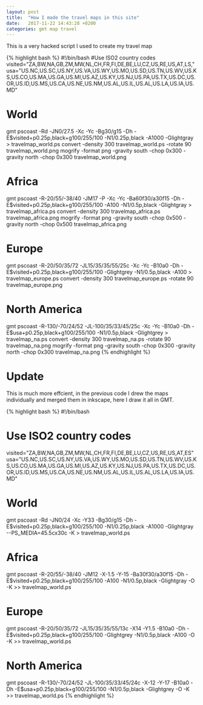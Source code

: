 ```yaml
---
layout: post
title:  "How I made the travel maps in this site"
date:   2017-11-22 14:43:28 +0200
categories: gmt map travel
---
```


This is a very hacked script I used to create my travel map

{% highlight bash %}
#!/bin/bash
#Use ISO2 country codes
visited="ZA,BW,NA,GB,ZM,MW,NL,CH,FR,FI,DE,BE,LU,CZ,US,RE,US,AT,LS,"
usa="US.NC,US.SC,US.NY,US.VA,US.WY,US.MO,US.SD,US.TN,US.WV,US.KS,US.CO,US.MA,US.GA,US.MI,US.AZ,US.KY,US.NJ,US.PA,US.TX,US.DC,US.OR,US.ID,US.MS,US.CA,US.NE,US.NM,US.AL,US.IL,US.AL,US.LA,US.IA,US.MD"

# World
gmt pscoast -Rd -JN0/27.5 -Xc -Yc -Bg30/g15 -Dh -E$visited+p0.25p,black+g100/255/100 -N1/0.25p,black -A1000 -Glightgray > travelmap_world.ps
convert -density 300 travelmap_world.ps -rotate 90 travelmap_world.png 
mogrify -format png -gravity south -chop 0x300 -gravity north -chop 0x300 travelmap_world.png

# Africa
gmt pscoast -R-20/55/-38/40 -JM17 -P -Xc -Yc -Ba60f30/a30f15 -Dh -E$visited+p0.25p,black+g100/255/100 -A100 -N1/0.5p,black -Glightgray > travelmap_africa.ps
convert -density 300 travelmap_africa.ps travelmap_africa.png 
mogrify -format png -gravity south -chop 0x500 -gravity north -chop 0x500 travelmap_africa.png

# Europe
gmt pscoast -R-20/50/35/72 -JL15/35/35/55/25c -Xc -Yc -B10a0 -Dh -E$visited+p0.25p,black+g100/255/100 -Glightgrey -N1/0.5p,black -A100 > travelmap_europe.ps
convert -density 300 travelmap_europe.ps -rotate 90 travelmap_europe.png 

# North America
gmt pscoast -R-130/-70/24/52 -JL-100/35/33/45/25c -Xc -Yc -B10a0 -Dh -E$usa+p0.25p,black+g100/255/100 -N1/0.5p,black -Glightgrey > travelmap_na.ps
convert -density 300 travelmap_na.ps -rotate 90 travelmap_na.png 
mogrify -format png -gravity south -chop 0x300 -gravity north -chop 0x300 travelmap_na.png
{% endhighlight %}

# Update
This is much more effcient, in the previous code I drew the maps individually and merged them in inkscape, here I draw it all in GMT.

{% highlight bash %}
#!/bin/bash
# Use ISO2 country codes
visited="ZA,BW,NA,GB,ZM,MW,NL,CH,FR,FI,DE,BE,LU,CZ,US,RE,US,AT,ES"
usa="US.NC,US.SC,US.NY,US.VA,US.WY,US.MO,US.SD,US.TN,US.WV,US.KS,US.CO,US.MA,US.GA,US.MI,US.AZ,US.KY,US.NJ,US.PA,US.TX,US.DC,US.OR,US.ID,US.MS,US.CA,US.NE,US.NM,US.AL,US.IL,US.AL,US.LA,US.IA,US.MD"

# World
gmt pscoast -Rd -JN0/24 -Xc -Y33 -Bg30/g15 -Dh -E$visited+p0.25p,black+g100/255/100 -N1/0.25p,black -A1000 -Glightgray --PS_MEDIA=45.5cx30c -K > travelmap_world.ps

# Africa
gmt pscoast -R-20/55/-38/40 -JM12 -X-1.5 -Y-15 -Ba30f30/a30f15 -Dh -E$visited+p0.25p,black+g100/255/100 -A100 -N1/0.5p,black -Glightgray -O -K >> travelmap_world.ps

# Europe
gmt pscoast -R-20/50/35/72 -JL15/35/35/55/13c -X14 -Y1.5 -B10a0 -Dh -E$visited+p0.25p,black+g100/255/100 -Glightgrey -N1/0.5p,black -A100 -O -K >> travelmap_world.ps

# North America
gmt pscoast -R-130/-70/24/52 -JL-100/35/33/45/24c -X-12 -Y-17 -B10a0 -Dh -E$usa+p0.25p,black+g100/255/100 -N1/0.5p,black -Glightgrey -O -K >> travelmap_world.ps
{% endhighlight %}
